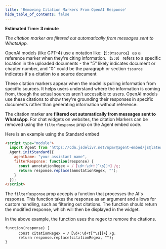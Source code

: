 ```yaml
---
title: 'Removing Citation Markers From OpenAI Response'
hide_table_of_contents: false
---
```


**Estimated Time: 3 minute**

*The citation marker are filtered out automatically from messages sent to WhatsApp.*

OpenAI models (like GPT-4) use a notation like:`【5:0†source】` as a reference marker when they're citing information.
`【5:0】` refers to a specific location in the uploaded documents - the "5" likely indicates document or chapter number, and "0" could be the paragraph or section
`†source` indicates it's a citation to a source document

These citation markers appear when the model is pulling information from specific sources. It helps users understand where the information is coming from, though the actual sources aren't accessible to users.
OpenAI models use these citations to show they're grounding their responses in specific documents rather than generating information without reference.

The citation marker are **filtered out automatically from messages sent to WhatsApp**. For chat widgets on websites, the citation Markers can be removed using the `filterResponse` prop on the Agent embed code.

Here is an example using the Standard embed

```html
<script type="module">
  import Agent from 'https://cdn.jsdelivr.net/npm/@agent-embed/js@latest/dist/web.js'
  Agent.initStandard({
    agentName: "your assistant name",
    filterResponse: function(response) {
      const annotationRegex = /【\d+:\d+†[^\s】]+】/g;
      return response.replace(annotationRegex, "");
    }
  });
</script>

```

The `filterResponse` prop accepts a function that processes the AI's response. This function takes the response as an argument and allows for custom handling, such as filtering out citations. The function should return the modified response, which will then be displayed in the widget.

In the above example, the function uses the regex to remove the citations.

```
function(response) {
      const citationRegex = /【\d+:\d+†[^\s】]+】/g;
      return response.replace(citationRegex, "");
}
```

